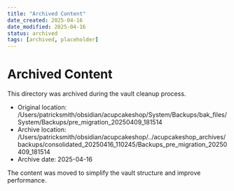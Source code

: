 ```yaml
---
title: "Archived Content"
date_created: 2025-04-16
date_modified: 2025-04-16
status: archived
tags: [archived, placeholder]
---
```


# Archived Content

This directory was archived during the vault cleanup process.

- Original location: /Users/patricksmith/obsidian/acupcakeshop/System/Backups/bak_files/System/Backups/pre_migration_20250409_181514
- Archive location: /Users/patricksmith/obsidian/acupcakeshop/../acupcakeshop_archives/backups/consolidated_20250416_110245/Backups_pre_migration_20250409_181514
- Archive date: 2025-04-16

The content was moved to simplify the vault structure and improve performance.
